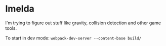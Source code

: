 # Imelda

I'm trying to figure out stuff like gravity, collision detection and other game tools.

To start in dev mode: `webpack-dev-server --content-base build/`

